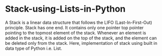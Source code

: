 # Stack-using-Lists-in-Python
A Stack is a linear data structure that follows the LIFO (Last-In-First-Out) principle. Stack has one end. It contains only one pointer top pointer pointing to the topmost element of the stack. Whenever an element is added in the stack, it is added on the top of the stack, and the element can be deleted only from the stack. Here, implementation of stack using built in data type of Python i.e. List.
